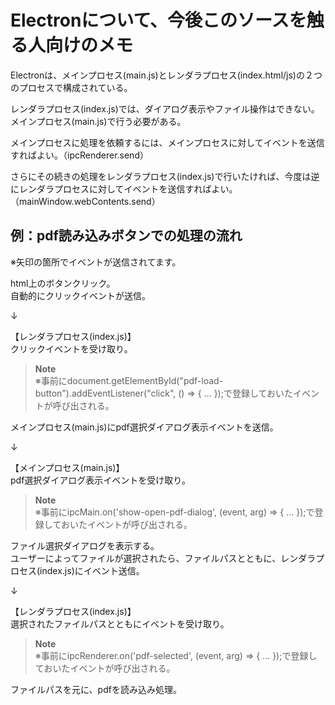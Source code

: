 
# Electronについて、今後このソースを触る人向けのメモ
Electronは、メインプロセス(main.js)とレンダラプロセス(index.html/js)の２つのプロセスで構成されている。  

レンダラプロセス(index.js)では、ダイアログ表示やファイル操作はできない。  
メインプロセス(main.js)で行う必要がある。  

メインプロセスに処理を依頼するには、メインプロセスに対してイベントを送信すればよい。（ipcRenderer.send）

さらにその続きの処理をレンダラプロセス(index.js)で行いたければ、今度は逆にレンダラプロセスに対してイベントを送信すればよい。  
（mainWindow.webContents.send）  


## 例：pdf読み込みボタンでの処理の流れ

※矢印の箇所でイベントが送信されてます。  

html上のボタンクリック。  
自動的にクリックイベントが送信。  

↓

【レンダラプロセス(index.js)】  
クリックイベントを受け取り。  

> **Note**  
> ※事前にdocument.getElementById("pdf-load-button").addEventListener("click", () => { ... });で登録しておいたイベントが呼び出される。  

メインプロセス(main.js)にpdf選択ダイアログ表示イベントを送信。  

↓  

【メインプロセス(main.js)】  
pdf選択ダイアログ表示イベントを受け取り。  
> **Note**  
>  ※事前にipcMain.on('show-open-pdf-dialog', (event, arg) => { ... });で登録しておいたイベントが呼び出される。  

ファイル選択ダイアログを表示する。  
ユーザーによってファイルが選択されたら、ファイルパスとともに、レンダラプロセス(index.js)にイベント送信。  

↓  

【レンダラプロセス(index.js)】  
選択されたファイルパスとともにイベントを受け取り。  

> **Note**  
> ※事前にipcRenderer.on('pdf-selected', (event, arg) => { ... });で登録しておいたイベントが呼び出される。  

ファイルパスを元に、pdfを読み込み処理。  
